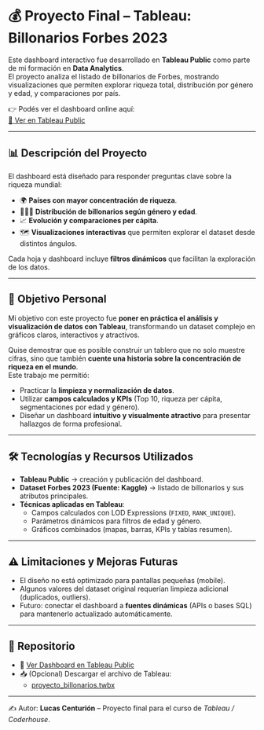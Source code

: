 # 💰 Proyecto Final – Tableau: Billonarios Forbes 2023  

Este dashboard interactivo fue desarrollado en **Tableau Public** como parte de mi formación en **Data Analytics**.  
El proyecto analiza el listado de billonarios de Forbes, mostrando visualizaciones que permiten explorar riqueza total, distribución por género y edad, y comparaciones por país.  

👉 Podés ver el dashboard online aquí:  
[🔗 Ver en Tableau Public](https://public.tableau.com/app/profile/lucas.centurion/viz/TP_Final_Billonarios/Portada?publish=yes)  

---

## 📊 Descripción del Proyecto  

El dashboard está diseñado para responder preguntas clave sobre la riqueza mundial:  

- 🌍 **Países con mayor concentración de riqueza**.  
- 👩‍🦰👨 **Distribución de billonarios según género y edad**.  
- 📈 **Evolución y comparaciones per cápita**.  
- 🗺️ **Visualizaciones interactivas** que permiten explorar el dataset desde distintos ángulos.  

Cada hoja y dashboard incluye **filtros dinámicos** que facilitan la exploración de los datos.  

---

## 🧩 Objetivo Personal  

Mi objetivo con este proyecto fue **poner en práctica el análisis y visualización de datos con Tableau**, transformando un dataset complejo en gráficos claros, interactivos y atractivos.  

Quise demostrar que es posible construir un tablero que no solo muestre cifras, sino que también **cuente una historia sobre la concentración de riqueza en el mundo**.  
Este trabajo me permitió:  

- Practicar la **limpieza y normalización de datos**.  
- Utilizar **campos calculados y KPIs** (Top 10, riqueza per cápita, segmentaciones por edad y género).  
- Diseñar un dashboard **intuitivo y visualmente atractivo** para presentar hallazgos de forma profesional.  

---

## 🛠️ Tecnologías y Recursos Utilizados  

- **Tableau Public** → creación y publicación del dashboard.  
- **Dataset Forbes 2023 (Fuente: Kaggle)** → listado de billonarios y sus atributos principales.  
- **Técnicas aplicadas en Tableau**:  
  - Campos calculados con LOD Expressions (`FIXED`, `RANK_UNIQUE`).  
  - Parámetros dinámicos para filtros de edad y género.
  - Gráficos combinados (mapas, barras, KPIs y tablas resumen).  

---

## ⚠️ Limitaciones y Mejoras Futuras  

- El diseño no está optimizado para pantallas pequeñas (mobile).  
- Algunos valores del dataset original requerían limpieza adicional (duplicados, outliers).  
- Futuro: conectar el dashboard a **fuentes dinámicas** (APIs o bases SQL) para mantenerlo actualizado automáticamente.  

---

## 📂 Repositorio  

- 🔗 [Ver Dashboard en Tableau Public](https://public.tableau.com/app/profile/lucas.centurion/viz/TP_Final_Billonarios/Portada?publish=yes)  
- 📥 (Opcional) Descargar el archivo de Tableau:  
  - [proyecto_billonarios.twbx](./tableau/TP_Final_Billonarios_v2025.1.twbx)  

---

✍️ Autor: **Lucas Centurión** – Proyecto final para el curso de *Tableau / Coderhouse*.  
